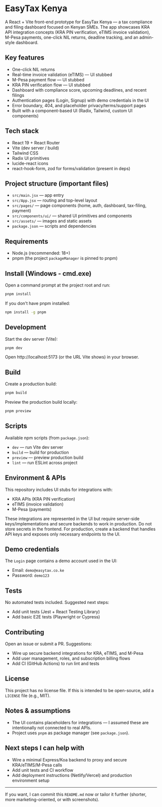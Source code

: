 # EasyTax Kenya

A React + Vite front-end prototype for EasyTax Kenya — a tax compliance and filing dashboard focused on Kenyan SMEs. The app showcases KRA API integration concepts (KRA PIN verification, eTIMS invoice validation), M-Pesa payments, one-click NIL returns, deadline tracking, and an admin-style dashboard.

## Key features

- One-click NIL returns
- Real-time invoice validation (eTIMS) — UI stubbed
- M-Pesa payment flow — UI stubbed
- KRA PIN verification flow — UI stubbed
- Dashboard with compliance score, upcoming deadlines, and recent filings
- Authentication pages (Login, Signup) with demo credentials in the UI
- Error boundary, 404, and placeholder privacy/terms/support pages
- Built with a component-based UI (Radix, Tailwind, custom UI components)

## Tech stack

- React 19 + React Router
- Vite (dev server / build)
- Tailwind CSS
- Radix UI primitives
- lucide-react icons
- react-hook-form, zod for forms/validation (present in deps)

## Project structure (important files)

- `src/main.jsx` — app entry
- `src/App.jsx` — routing and top-level layout
- `src/pages/` — page components (home, auth, dashboard, tax-filing, payment)
- `src/components/ui/` — shared UI primitives and components
- `src/assets/` — images and static assets
- `package.json` — scripts and dependencies

## Requirements

- Node.js (recommended: 18+)
- pnpm (the project `packageManager` is pinned to pnpm)

## Install (Windows - cmd.exe)

Open a command prompt at the project root and run:

```cmd
pnpm install
```

If you don't have pnpm installed:

```cmd
npm install -g pnpm
```

## Development

Start the dev server (Vite):

```cmd
pnpm dev
```

Open http://localhost:5173 (or the URL Vite shows) in your browser.

## Build

Create a production build:

```cmd
pnpm build
```

Preview the production build locally:

```cmd
pnpm preview
```

## Scripts

Available npm scripts (from `package.json`):

- `dev` — run Vite dev server
- `build` — build for production
- `preview` — preview production build
- `lint` — run ESLint across project

## Environment & APIs

This repository includes UI stubs for integrations with:

- KRA APIs (KRA PIN verification)
- eTIMS (invoice validation)
- M-Pesa (payments)

These integrations are represented in the UI but require server-side keys/implementations and secure backends to work in production. Do not store secrets in the frontend. For production, create a backend that handles API keys and exposes only necessary endpoints to the UI.

## Demo credentials

The `Login` page contains a demo account used in the UI:

- Email: `demo@easytax.co.ke`
- Password: `demo123`

## Tests

No automated tests included. Suggested next steps:

- Add unit tests (Jest + React Testing Library)
- Add basic E2E tests (Playwright or Cypress)

## Contributing

Open an issue or submit a PR. Suggestions:

- Wire up secure backend integrations for KRA, eTIMS, and M-Pesa
- Add user management, roles, and subscription billing flows
- Add CI (GitHub Actions) to run lint and tests

## License

This project has no license file. If this is intended to be open-source, add a `LICENSE` file (e.g., MIT).

## Notes & assumptions

- The UI contains placeholders for integrations — I assumed these are intentionally not connected to real APIs.
- Project uses `pnpm` as package manager (see `package.json`).

## Next steps I can help with

- Wire a minimal Express/Koa backend to proxy and secure KRA/eTIMS/M-Pesa calls
- Add unit tests and CI workflow
- Add deployment instructions (Netlify/Vercel) and production environment setup

---

If you want, I can commit this `README.md` now or tailor it further (shorter, more marketing-oriented, or with screenshots).
